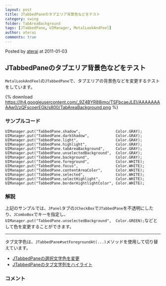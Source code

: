 ```yaml
---
layout: post
title: JTabbedPaneのタブエリア背景色などをテスト
category: swing
folder: TabAreaBackground
tags: [JTabbedPane, UIManager, MetalLookAndFeel]
author: aterai
comments: true
---
```


Posted by [aterai](http://terai.xrea.jp/aterai.html) at 2011-01-03

## JTabbedPaneのタブエリア背景色などをテスト
`MetalLookAndFeel`の`JTabbedPane`で、タブエリアの背景色などを変更するテストをしています。


{% download https://lh4.googleusercontent.com/_9Z4BYR88imo/TSFbcaeJLEI/AAAAAAAAAw0/zQFscoerEGk/s800/TabAreaBackground.png %}

### サンプルコード
<pre class="prettyprint"><code>UIManager.put("TabbedPane.shadow",                Color.GRAY);
UIManager.put("TabbedPane.darkShadow",            Color.GRAY);
UIManager.put("TabbedPane.light",                 Color.GRAY);
UIManager.put("TabbedPane.highlight",             Color.GRAY);
UIManager.put("TabbedPane.tabAreaBackground",     Color.GRAY);
UIManager.put("TabbedPane.unselectedBackground",  Color.GRAY);
UIManager.put("TabbedPane.background",            Color.GRAY);
UIManager.put("TabbedPane.foreground",            Color.WHITE);
UIManager.put("TabbedPane.focus",                 Color.WHITE);
UIManager.put("TabbedPane.contentAreaColor",      Color.WHITE);
UIManager.put("TabbedPane.selected",              Color.WHITE);
UIManager.put("TabbedPane.selectHighlight",       Color.WHITE);
UIManager.put("TabbedPane.borderHightlightColor", Color.WHITE);
</code></pre>

### 解説
上記のサンプルでは、`JPanel`タブの`JCheckBox`で`JTabbedPane`を不透明にしたり、`JComboBox`でキーを指定し、`UIManager.put("TabbedPane.unselectedBackground",  Color.GREEN);`などとして色を変更することができます。

- - - -
タブ文字色は、`JTabbedPane#setForegroundAt(...)`メソッドを使用して切り替えています。

- [JTabbedPaneの選択文字色を変更](http://terai.xrea.jp/Swing/ColorTab.html)
- [JTabbedPaneのタブ文字列をハイライト](http://terai.xrea.jp/Swing/TabTitleHighlight.html)

<!-- dummy comment line for breaking list -->

### コメント
